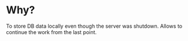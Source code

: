 # Why?

To store DB data locally even though the server was shutdown. Allows to continue the work from the last point.
